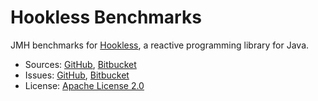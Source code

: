 # Hookless Benchmarks #

JMH benchmarks for [Hookless](https://hookless.machinezoo.com/), a reactive programming library for Java.

* Sources: [GitHub](https://github.com/robertvazan/hookless-benchmarks), [Bitbucket](https://bitbucket.org/robertvazan/hookless-benchmarks)
* Issues: [GitHub](https://github.com/robertvazan/hookless-benchmarks/issues), [Bitbucket](https://bitbucket.org/robertvazan/hookless-benchmarks/issues)
* License: [Apache License 2.0](LICENSE)


